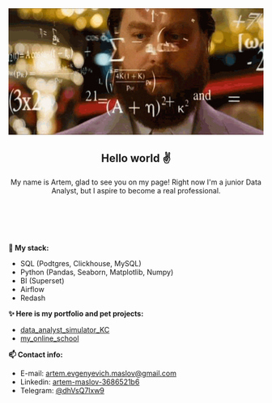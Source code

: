 <div align="center">
  
<img src="https://github.com/artem-maslov/artem-maslov/blob/main/resources/4yd.gif?raw=true" width="700" height="250"/>

  
## Hello world ✌

My name is Artem, glad to see you on my page! Right now I'm a junior Data Analyst, but I aspire to become a real professional.  
  
<br>  
<br>
</div>
<br>
<br>

**🦾 My stack:**
* SQL (Podtgres, Clickhouse, MySQL)
* Python (Pandas, Seaborn, Matplotlib, Numpy)
* BI (Superset)
* Airflow
* Redash
 

**✨ Here is my portfolio and pet projects:**
* [data_analyst_simulator_KC](https://github.com/artem-maslov/data_analyst_simulator_KC)
* [my_online_school](https://github.com/artem-maslov/my_online_school)


**📫 Contact info:**
* E-mail: artem.evgenyevich.maslov@gmail.com
* Linkedin: [artem-maslov-3686521b6](https://www.linkedin.com/in/artem-maslov-3686521b6/)
* Telegram: [@dhVsQ7lxw9](https://t.me/dhVsQ7lxw9)





<!--
**artem-maslov/artem-maslov** is a ✨ _special_ ✨ repository because its `README.md` (this file) appears on your GitHub profile.

Here are some ideas to get you started:

- 🔭 I’m currently working on ...
- 🌱 I’m currently learning ...
- 👯 I’m looking to collaborate on ...
- 🤔 I’m looking for help with ...
- 💬 Ask me about ...
- 📫 How to reach me: ...
- 😄 Pronouns: ...
- ⚡ Fun fact: ...
-->
